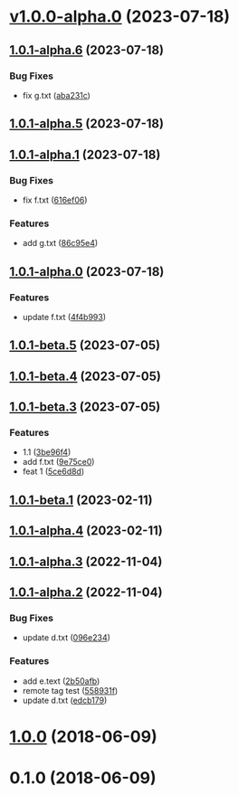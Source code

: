 # [v1.0.0-alpha.0](https://github.com/JoeWrights/try_git/compare/1.0.1-alpha.6...1.0.0-alpha.0) (2023-07-18)



## [1.0.1-alpha.6](https://github.com/JoeWrights/try_git/compare/1.0.1-alpha.5...1.0.1-alpha.6) (2023-07-18)


### Bug Fixes

* fix g.txt ([aba231c](https://github.com/JoeWrights/try_git/commit/aba231c12d42b9c9920542f3fa7863cdd75acc33))



## [1.0.1-alpha.5](https://github.com/JoeWrights/try_git/compare/1.0.1-alpha.1...1.0.1-alpha.5) (2023-07-18)



## [1.0.1-alpha.1](https://github.com/JoeWrights/try_git/compare/1.0.1-alpha.0...1.0.1-alpha.1) (2023-07-18)


### Bug Fixes

* fix f.txt ([616ef06](https://github.com/JoeWrights/try_git/commit/616ef065f8ec952375b9b4e120bd59cedc37bca5))


### Features

* add g.txt ([86c95e4](https://github.com/JoeWrights/try_git/commit/86c95e4848fc528be822c446e069838102934009))



## [1.0.1-alpha.0](https://github.com/JoeWrights/try_git/compare/1.0.1-beta.5...1.0.1-alpha.0) (2023-07-18)


### Features

* update f.txt ([4f4b993](https://github.com/JoeWrights/try_git/commit/4f4b993b40ef1b7ef39cf0c9a09b738e6756fe2a))



## [1.0.1-beta.5](https://github.com/JoeWrights/try_git/compare/1.0.1-beta.4...1.0.1-beta.5) (2023-07-05)



## [1.0.1-beta.4](https://github.com/JoeWrights/try_git/compare/1.0.1-beta.3...1.0.1-beta.4) (2023-07-05)



## [1.0.1-beta.3](https://github.com/JoeWrights/try_git/compare/1.0.1-beta.1...1.0.1-beta.3) (2023-07-05)


### Features

* 1.1 ([3be96f4](https://github.com/JoeWrights/try_git/commit/3be96f4e17b249a50d6d6d40e89c5059a9144d35))
* add f.txt ([9e75ce0](https://github.com/JoeWrights/try_git/commit/9e75ce0615e162df9f14937349c0921ef15b65f5))
* feat 1 ([5ce6d8d](https://github.com/JoeWrights/try_git/commit/5ce6d8d365f4ff240e39a6b8bb592252ba97718a))



## [1.0.1-beta.1](https://github.com/JoeWrights/try_git/compare/1.0.1-alpha.4...1.0.1-beta.1) (2023-02-11)



## [1.0.1-alpha.4](https://github.com/JoeWrights/try_git/compare/1.0.1-alpha.3...1.0.1-alpha.4) (2023-02-11)



## [1.0.1-alpha.3](https://github.com/JoeWrights/try_git/compare/1.0.1-alpha.2...1.0.1-alpha.3) (2022-11-04)



## [1.0.1-alpha.2](https://github.com/JoeWrights/try_git/compare/v1.0.0...1.0.1-alpha.2) (2022-11-04)


### Bug Fixes

* update d.txt ([096e234](https://github.com/JoeWrights/try_git/commit/096e23474bc3d429e3c95c1e996e7bdaa822aa08))


### Features

* add e.text ([2b50afb](https://github.com/JoeWrights/try_git/commit/2b50afb8e0b4b97747cd1d19762f606e97fe5266))
* remote tag test ([558931f](https://github.com/JoeWrights/try_git/commit/558931f1c1417840745ca257d6bd3d22d6bab6e2))
* update d.txt ([edcb179](https://github.com/JoeWrights/try_git/commit/edcb179b9740c90fe04dd2c839e92e1238539849))



# [1.0.0](https://github.com/JoeWrights/try_git/compare/v0.1.0...v1.0.0) (2018-06-09)



# 0.1.0 (2018-06-09)



